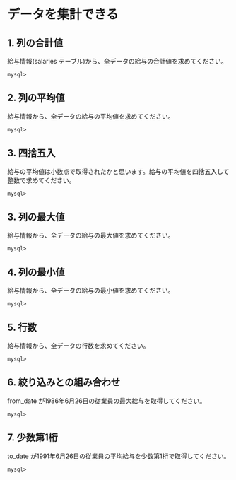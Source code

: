 # データを集計できる

## 1. 列の合計値

給与情報(salaries テーブル)から、全データの給与の合計値を求めてください。

 ```mysql
mysql> 
 ```

## 2. 列の平均値

給与情報から、全データの給与の平均値を求めてください。

 ```mysql
mysql>
 ```

## 3. 四捨五入

給与の平均値は小数点で取得されたかと思います。給与の平均値を四捨五入して整数で求めてください。

 ```mysql
mysql>
 ```

## 3. 列の最大値

給与情報から、全データの給与の最大値を求めてください。

 ```mysql
mysql>
 ```

## 4. 列の最小値

給与情報から、全データの給与の最小値を求めてください。

 ```mysql
mysql>
 ```

## 5. 行数

給与情報から、全データの行数を求めてください。

 ```mysql
mysql>
 ```

## 6. 絞り込みとの組み合わせ

from_date が1986年6月26日の従業員の最大給与を取得してください。

 ```mysql
mysql>
 ```

## 7. 少数第1桁

to_date が1991年6月26日の従業員の平均給与を少数第1桁で取得してください。

 ```mysql
mysql>
 ```
